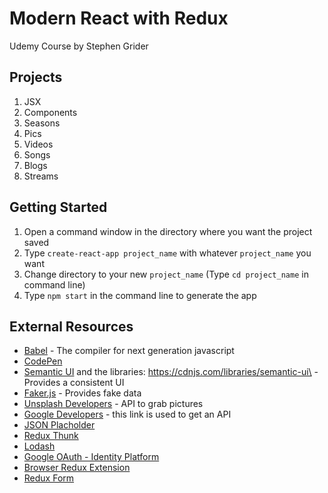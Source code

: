 # Modern React with Redux
Udemy Course by Stephen Grider

## Projects
1. JSX
1. Components
1. Seasons
1. Pics
1. Videos
1. Songs
1. Blogs
1. Streams

## Getting Started
1. Open a command window in the directory where you want the project saved
1. Type `create-react-app project_name` with whatever `project_name` you want
1. Change directory to your new `project_name` (Type `cd project_name` in command line)
1. Type `npm start` in the command line to generate the app

## External Resources
- [Babel](https://babeljs.io/) - The compiler for next generation javascript
- [CodePen](https://codepen.io/)
- [Semantic UI](https://semantic-ui.com/) and the libraries: https://cdnjs.com/libraries/semantic-ui\ - Provides a consistent UI
- [Faker.js](https://github.com/marak/Faker.js/) - Provides fake data
- [Unsplash Developers](https://unsplash.com/developers) - API to grab pictures
- [Google Developers](https://console.developers.google.com/) - this link is used to get an API
- [JSON Placholder](http://jsonplaceholder.typicode.com/)
- [Redux Thunk](https://github.com/reduxjs/redux-thunk)
- [Lodash](https://lodash.com/docs/4.17.11)
- [Google OAuth - Identity Platform](https://developers.google.com/identity/protocols/googlescopes)
- [Browser Redux Extension](https://github.com/zalmoxisus/redux-devtools-extension)
- [Redux Form](https://redux-form.com/)
